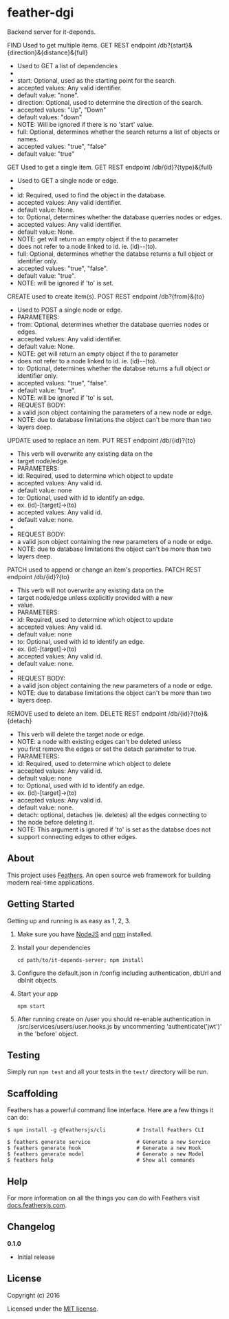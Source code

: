 # feather-dgi

Backend server for it-depends.


FIND
    Used to get multiple items.
GET REST endpoint /db?{start}&{direction}&{distance}&{full}
 * Used to GET a list of dependencies
 *
 * start: Optional, used as the starting point for the search.
 *    accepted values: Any valid identifier.
 *    default value: "none".
 * direction: Optional, used to determine the direction of the search.
 *    accepted values: "Up", "Down"
 *    default values: "down"
 *    NOTE: Will be ignored if there is no 'start' value.
 * full: Optional, determines whether the search returns a list of objects or names.
 *    accepted values: "true", "false"
 *    default value: "true"

GET
    Used to get a single item.
GET REST endpoint /db/{id}?{type}&{full}
 * Used to GET a single node or edge.
 *
 * id: Required, used to find the object in the database.
 *    accepted values: Any valid identifier.
 *    default value: None.
 * to: Optional, determines whether the database querries nodes or edges.
 *    accepted values: Any valid identifier.
 *    default value: None.
 *    NOTE: get will return an empty object if the to parameter
 *    does not refer to a node linked to id. ie. (id)--(to).
 * full: Optional, determines whether the databse returns a full object or identifier only.
 *    accepted values: "true", "false".
 *    default value: "true".
 *    NOTE: will be ignored if 'to' is set.

CREATE
    used to create item(s).
POST REST endpoint /db?{from}&{to}
* Used to POST a single node or edge.
* PARAMETERS:
* from: Optional, determines whether the database querries nodes or edges.
*    accepted values: Any valid identifier.
*    default value: None.
*    NOTE: get will return an empty object if the to parameter
*    does not refer to a node linked to id. ie. (id)--(to).
* to: Optional, determines whether the databse returns a full object or identifier only.
*    accepted values: "true", "false".
*    default value: "true".
*    NOTE: will be ignored if 'to' is set.
* REQUEST BODY:
*    a valid json object containing the parameters of a new node or edge.
*    NOTE: due to database limitations the object can't be more than two
*    layers deep.

UPDATE
    used to replace an item.
PUT REST endpoint /db/{id}?{to}
 * This verb will overwrite any existing data on the
 * target node/edge.
 * PARAMETERS:
 * id: Required, used to determine which object to update
 *  accepted values: Any valid id.
 *  default value: none
 * to: Optional, used with id to identify an edge.
 *  ex. (id)-[target]->(to)
 *  accepted values: Any valid id.
 *  default value: none.
 *
 * REQUEST BODY:
 *  a valid json object containing the new parameters of a node or edge.
 *  NOTE: due to database limitations the object can't be more than two
 *  layers deep.

PATCH
    used to append or change an item's properties.
PATCH REST endpoint /db/{id}?{to}
 * This verb will not overwrite any existing data on the
 * target node/edge unless explicitly provided with a new
 * value.
 * PARAMETERS:
 * id: Required, used to determine which object to update
 *  accepted values: Any valid id.
 *  default value: none
 * to: Optional, used with id to identify an edge.
 *  ex. (id)-[target]->(to)
 *  accepted values: Any valid id.
 *  default value: none.
 *
 * REQUEST BODY:
 *  a valid json object containing the new parameters of a node or edge.
 *  NOTE: due to database limitations the object can't be more than two
 *  layers deep.

REMOVE
    used to delete an item.
DELETE REST endpoint /db/{id}?{to}&{detach}
 * This verb will delete the target node or edge.
 * NOTE: a node with existing edges can't be deleted unless
 * you first remove the edges or set the detach parameter to true.
 * PARAMETERS:
 * id: Required, used to determine which object to delete
 *  accepted values: Any valid id.
 *  default value: none
 * to: Optional, used with id to identify an edge.
 *  ex. (id)-[target]->(to)
 *  accepted values: Any valid id.
 *  default value: none.
 * detach: optional, detaches (ie. deletes) all the edges connecting to
 * the node before deleting it.
 * NOTE: This argument is ignored if 'to' is set as the databse does not
 * support connecting edges to other edges.





## About

This project uses [Feathers](http://feathersjs.com). An open source web framework for building modern real-time applications.

## Getting Started

Getting up and running is as easy as 1, 2, 3.

1. Make sure you have [NodeJS](https://nodejs.org/) and [npm](https://www.npmjs.com/) installed.
2. Install your dependencies

    ```
    cd path/to/it-depends-server; npm install
    ```
3. Configure the default.json in /config
    including authentication, dbUrl and dbInit objects. 

4. Start your app

    ```
    npm start
    ```
5. After running create on /user you should re-enable authentication in
    /src/services/users/user.hooks.js by uncommenting 'authenticate('jwt')'
    in the 'before' object.

## Testing

Simply run `npm test` and all your tests in the `test/` directory will be run.

## Scaffolding

Feathers has a powerful command line interface. Here are a few things it can do:

```
$ npm install -g @feathersjs/cli          # Install Feathers CLI

$ feathers generate service               # Generate a new Service
$ feathers generate hook                  # Generate a new Hook
$ feathers generate model                 # Generate a new Model
$ feathers help                           # Show all commands
```

## Help

For more information on all the things you can do with Feathers visit [docs.feathersjs.com](http://docs.feathersjs.com).

## Changelog

__0.1.0__

- Initial release

## License

Copyright (c) 2016

Licensed under the [MIT license](LICENSE).
